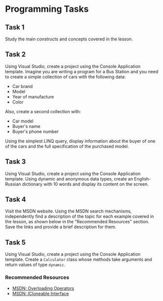 # Programming Tasks

## Task 1

Study the main constructs and concepts covered in the lesson.

## Task 2

Using Visual Studio, create a project using the Console Application template. Imagine you are writing a program for a Bus Station and you need to create a simple collection of cars with the following data:
- Car brand
- Model
- Year of manufacture
- Color

Also, create a second collection with:
- Car model
- Buyer's name
- Buyer's phone number

Using the simplest LINQ query, display information about the buyer of one of the cars and the full specification of the purchased model.

## Task 3

Using Visual Studio, create a project using the Console Application template. Using dynamic and anonymous data types, create an English-Russian dictionary with 10 words and display its content on the screen.

## Task 4

Visit the MSDN website. Using the MSDN search mechanisms, independently find a description of the topic for each example covered in the lesson, as shown below in the "Recommended Resources" section. Save the links and provide a brief description for them.

## Task 5

Using Visual Studio, create a project using the Console Application template. Create a `Calculator` class whose methods take arguments and return values of type `dynamic`.

### Recommended Resources

- [MSDN: Overloading Operators](https://docs.microsoft.com/en-us/dotnet/csharp/programming-guide/statements-expressions-operators/operator-overloading)
- [MSDN: ICloneable Interface](https://docs.microsoft.com/en-us/dotnet/api/system.icloneable)
